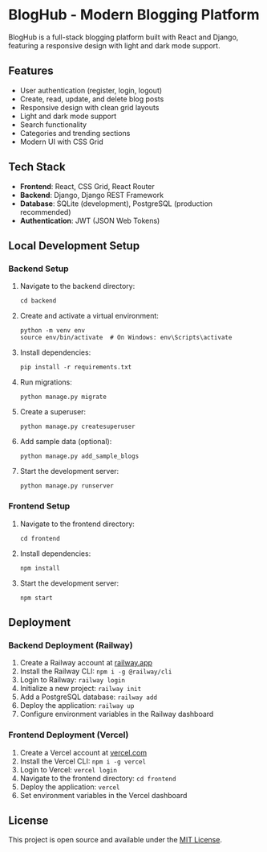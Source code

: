 # BlogHub - Modern Blogging Platform

BlogHub is a full-stack blogging platform built with React and Django, featuring a responsive design with light and dark mode support.

## Features

- User authentication (register, login, logout)
- Create, read, update, and delete blog posts
- Responsive design with clean grid layouts
- Light and dark mode support
- Search functionality
- Categories and trending sections
- Modern UI with CSS Grid

## Tech Stack

- **Frontend**: React, CSS Grid, React Router
- **Backend**: Django, Django REST Framework
- **Database**: SQLite (development), PostgreSQL (production recommended)
- **Authentication**: JWT (JSON Web Tokens)

## Local Development Setup

### Backend Setup

1. Navigate to the backend directory:

   ```
   cd backend
   ```

2. Create and activate a virtual environment:

   ```
   python -m venv env
   source env/bin/activate  # On Windows: env\Scripts\activate
   ```

3. Install dependencies:

   ```
   pip install -r requirements.txt
   ```

4. Run migrations:

   ```
   python manage.py migrate
   ```

5. Create a superuser:

   ```
   python manage.py createsuperuser
   ```

6. Add sample data (optional):

   ```
   python manage.py add_sample_blogs
   ```

7. Start the development server:
   ```
   python manage.py runserver
   ```

### Frontend Setup

1. Navigate to the frontend directory:

   ```
   cd frontend
   ```

2. Install dependencies:

   ```
   npm install
   ```

3. Start the development server:
   ```
   npm start
   ```

## Deployment

### Backend Deployment (Railway)

1. Create a Railway account at [railway.app](https://railway.app)
2. Install the Railway CLI: `npm i -g @railway/cli`
3. Login to Railway: `railway login`
4. Initialize a new project: `railway init`
5. Add a PostgreSQL database: `railway add`
6. Deploy the application: `railway up`
7. Configure environment variables in the Railway dashboard

### Frontend Deployment (Vercel)

1. Create a Vercel account at [vercel.com](https://vercel.com)
2. Install the Vercel CLI: `npm i -g vercel`
3. Login to Vercel: `vercel login`
4. Navigate to the frontend directory: `cd frontend`
5. Deploy the application: `vercel`
6. Set environment variables in the Vercel dashboard

## License

This project is open source and available under the [MIT License](LICENSE).
